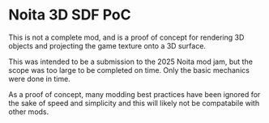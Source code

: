 # Noita 3D SDF PoC

This is not a complete mod, and is a proof of concept for rendering 3D objects and projecting the game texture onto a 3D surface.

This was intended to be a submission to the 2025 Noita mod jam, but the scope was too large to be completed on time. Only the basic mechanics were done in time.

As a proof of concept, many modding best practices have been ignored for the sake of speed and simplicity and this will likely not be compatabile with other mods.